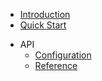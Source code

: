 - [Introduction](/ 'OwnTrack')
- [Quick Start](/quick-start 'OwnTrack | Quick Start')
<!-- - [Usage](/usage 'OwnTrack | Usage') -->

- API
  - [Configuration](/api-configuration 'OwnTrack | Configuration')
  - [Reference](/api-reference 'OwnTrack | Reference')
